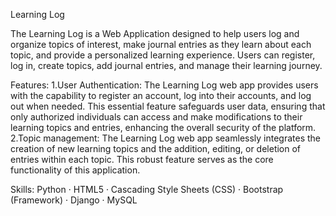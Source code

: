 Learning Log

The Learning Log is a Web Application designed to help users log and organize topics of interest, make journal entries as they learn about each topic, and provide a personalized learning experience. Users can register, log in, create topics, add journal entries, and manage their learning journey.

Features:
1.User Authentication: The Learning Log web app provides users with the capability to register an account, log into their accounts, and log out when needed. This essential feature safeguards user data, ensuring that only authorized individuals can access and make modifications to their learning topics and entries, enhancing the overall security of the platform.
2.Topic management: The Learning Log web app seamlessly integrates the creation of new learning topics and the addition, editing, or deletion of entries within each topic. This robust feature serves as the core functionality of this application.

Skills: Python · HTML5 · Cascading Style Sheets (CSS) · Bootstrap (Framework) · Django · MySQL
